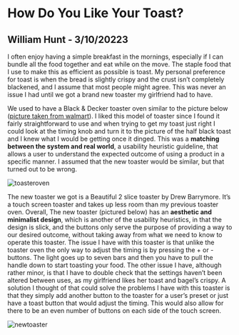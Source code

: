 # How Do You Like Your Toast?
## William Hunt - 3/10/20223 

I often enjoy having a simple breakfast in the mornings, especially if I can bundle all the food together and eat while on the move. The staple food that I use to make this as efficient as possible is toast. My personal preference for toast is when the bread is slightly crispy and the crust isn’t completely blackened, and I assume that most people might agree. This was never an issue I had until we got a brand new toaster my girlfriend had to have.

We used to have a Black & Decker toaster oven similar to the picture below ([picture taken from walmart](https://www.walmart.com/ip/Black-Decker-4-Slice-Toaster-Oven/26854389)). I liked this model of toaster since I found it fairly straightforward to use and when trying to get my toast just right I could look at the timing knob and turn it to the picture of the half black toast and I knew what I would be getting once it dinged. This was a **matching between the system and real world**, a usability heuristic guideline, that allows a user to understand the expected outcome of using a product in a specific manner. I assumed that the new toaster would be similar, but that turned out to be wrong.

![toasteroven](https://UsabilityEngineering.github.io/ux-portfolio-WCHunt/assets/toasteroven.jpg)

The new toaster we got is a Beautiful 2 slice toaster by Drew Barrymore. It’s a touch screen toaster and takes up less room than my previous toaster oven.  Overall, The new toaster (pictured below) has an **aesthetic and minimalist design**,  which is another of the usability heuristics, in that the design is slick, and the buttons only serve the purpose of providing a way to our desired outcome, without taking away from what we need to know to operate this toaster. The issue I have with this toaster is that unlike the toaster oven the only way to adjust the timing is by pressing the + or - buttons. The light goes up to seven bars and then you have to pull the handle down to start toasting your food. The other issue I have, although rather minor, is that I have to double check that the settings haven’t been altered between uses, as my girlfriend likes her toast and bagel’s crispy. A solution I thought of that could solve the problems I have with this toaster is that they simply add another button to the toaster for a user’s preset or just have a toast button that would adjust the timing. This would also allow for there to be an even number of buttons on each side of the touch screen.

![newtoaster](https://UsabilityEngineering.github.io/ux-portfolio-WCHunt/assets/new.jpg)
